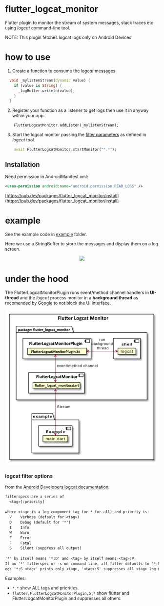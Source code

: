 # flutter_logcat_monitor

Flutter plugin to monitor the stream of system messages, stack traces etc using *logcat* command-line tool.

NOTE: This plugin fetches logcat logs only on Android Devices.

# how to use

1. Create a function to consume the *logcat* messages
```dart
  void _mylistenStream(dynamic value) {
    if (value is String) {
      _logBuffer.writeln(value);
    }
  }
```

2. Register your function as a listener to get logs then use it in anyway within your app.
```dart
    FlutterLogcatMonitor.addListen(_mylistenStream);
```

3. Start the logcat monitor passing the [filter parameters](#logcat_filter) as defined in *logcat* tool.
```dart
    await FlutterLogcatMonitor.startMonitor("*.*");
```

## Installation

Need permission in AndroidManifest.xml:
```xml
<uses-permission android:name="android.permission.READ_LOGS" />
```

[https://pub.dev/packages/flutter_logcat_monitor/install](https://pub.dev/packages/flutter_logcat_monitor/install)

# example

See the example code in [example](https://github.com/josephcrowell/flutter_logcat_monitor/tree/main/example) folder.

Here we use a StringBuffer to store the messages and display them on a log screen.

<p align='center'>
    <img src="https://raw.githubusercontent.com/josephcrowell/flutter_logcat_monitor/main/doc/example1.jpg" />
</p>

# under the hood

The FlutterLogcatMonitorPlugin runs event/method channel handlers in **UI-thread** and the *logcat* process monitor in a **background thread** as recomended by Google to not block the UI interface.

<p align='center'>
    <img src="https://raw.githubusercontent.com/josephcrowell/flutter_logcat_monitor/main/doc/diagram.png" />
</p>


### logcat filter options

<a name="logcat_filter"></a>

from the [Android Developers logcat documentation](https://developer.android.com/tools/logcat#filteringOutput):
```txt
filterspecs are a series of
  <tag>[:priority]

where <tag> is a log component tag (or * for all) and priority is:
  V    Verbose (default for <tag>)
  D    Debug (default for '*')
  I    Info
  W    Warn
  E    Error
  F    Fatal
  S    Silent (suppress all output)

'*' by itself means '*:D' and <tag> by itself means <tag>:V.
If no '*' filterspec or -s on command line, all filter defaults to '*:V'.
eg: '*:S <tag>' prints only <tag>, '<tag>:S' suppresses all <tag> log messages.
```

Examples:
 - `*.*` show ALL tags and priorities.
 - `flutter,FlutterLogcatMonitorPlugin,S:*` show flutter and FlutterLogcatMonitorPlugin and suppresses all others.
